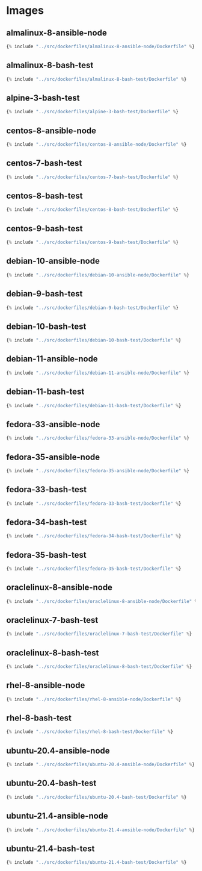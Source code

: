 # Images

## almalinux-8-ansible-node

```terraform
{% include "../src/dockerfiles/almalinux-8-ansible-node/Dockerfile" %}
```

## almalinux-8-bash-test

```terraform
{% include "../src/dockerfiles/almalinux-8-bash-test/Dockerfile" %}
```

## alpine-3-bash-test

```terraform
{% include "../src/dockerfiles/alpine-3-bash-test/Dockerfile" %}
```

## centos-8-ansible-node

```terraform
{% include "../src/dockerfiles/centos-8-ansible-node/Dockerfile" %}
```

## centos-7-bash-test

```terraform
{% include "../src/dockerfiles/centos-7-bash-test/Dockerfile" %}
```

## centos-8-bash-test

```terraform
{% include "../src/dockerfiles/centos-8-bash-test/Dockerfile" %}
```

## centos-9-bash-test

```terraform
{% include "../src/dockerfiles/centos-9-bash-test/Dockerfile" %}
```

## debian-10-ansible-node

```terraform
{% include "../src/dockerfiles/debian-10-ansible-node/Dockerfile" %}
```

## debian-9-bash-test

```terraform
{% include "../src/dockerfiles/debian-9-bash-test/Dockerfile" %}
```

## debian-10-bash-test

```terraform
{% include "../src/dockerfiles/debian-10-bash-test/Dockerfile" %}
```

## debian-11-ansible-node

```terraform
{% include "../src/dockerfiles/debian-11-ansible-node/Dockerfile" %}
```

## debian-11-bash-test

```terraform
{% include "../src/dockerfiles/debian-11-bash-test/Dockerfile" %}
```

## fedora-33-ansible-node

```terraform
{% include "../src/dockerfiles/fedora-33-ansible-node/Dockerfile" %}
```

## fedora-35-ansible-node

```terraform
{% include "../src/dockerfiles/fedora-35-ansible-node/Dockerfile" %}
```

## fedora-33-bash-test

```terraform
{% include "../src/dockerfiles/fedora-33-bash-test/Dockerfile" %}
```

## fedora-34-bash-test

```terraform
{% include "../src/dockerfiles/fedora-34-bash-test/Dockerfile" %}
```

## fedora-35-bash-test

```terraform
{% include "../src/dockerfiles/fedora-35-bash-test/Dockerfile" %}
```

## oraclelinux-8-ansible-node

```terraform
{% include "../src/dockerfiles/oraclelinux-8-ansible-node/Dockerfile" %}
```

## oraclelinux-7-bash-test

```terraform
{% include "../src/dockerfiles/oraclelinux-7-bash-test/Dockerfile" %}
```

## oraclelinux-8-bash-test

```terraform
{% include "../src/dockerfiles/oraclelinux-8-bash-test/Dockerfile" %}
```

## rhel-8-ansible-node

```terraform
{% include "../src/dockerfiles/rhel-8-ansible-node/Dockerfile" %}
```

## rhel-8-bash-test

```terraform
{% include "../src/dockerfiles/rhel-8-bash-test/Dockerfile" %}
```

## ubuntu-20.4-ansible-node

```terraform
{% include "../src/dockerfiles/ubuntu-20.4-ansible-node/Dockerfile" %}
```

## ubuntu-20.4-bash-test

```terraform
{% include "../src/dockerfiles/ubuntu-20.4-bash-test/Dockerfile" %}
```

## ubuntu-21.4-ansible-node

```terraform
{% include "../src/dockerfiles/ubuntu-21.4-ansible-node/Dockerfile" %}
```

## ubuntu-21.4-bash-test

```terraform
{% include "../src/dockerfiles/ubuntu-21.4-bash-test/Dockerfile" %}
```
